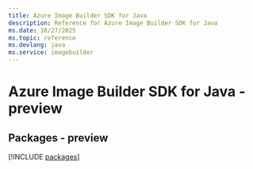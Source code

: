```yaml
---
title: Azure Image Builder SDK for Java
description: Reference for Azure Image Builder SDK for Java
ms.date: 10/27/2025
ms.topic: reference
ms.devlang: java
ms.service: imagebuilder
---
```

# Azure Image Builder SDK for Java - preview
## Packages - preview
[!INCLUDE [packages](image-builder-index.md)]